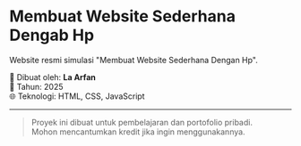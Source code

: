 # Membuat Website Sederhana Dengab Hp

Website resmi simulasi  "Membuat Website Sederhana Dengan Hp".

📌 Dibuat oleh: **La Arfan**  
📅 Tahun: 2025  
🌐 Teknologi: HTML, CSS, JavaScript

---

> Proyek ini dibuat untuk pembelajaran dan portofolio pribadi.  
> Mohon mencantumkan kredit jika ingin menggunakannya.
